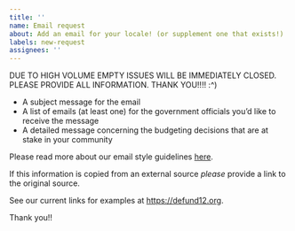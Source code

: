 ```yaml
---
title: ''
name: Email request
about: Add an email for your locale! (or supplement one that exists!)
labels: new-request
assignees: ''
---
```


DUE TO HIGH VOLUME EMPTY ISSUES WILL BE IMMEDIATELY CLOSED. PLEASE PROVIDE ALL INFORMATION. THANK YOU!!!! :^)

* A subject message for the email
* A list of emails (at least one) for the government officials you’d like to receive the message
* A detailed message concerning the budgeting decisions that are at stake in your community 

Please read more about our email style guidelines [here](https://github.com/teddywilson/defund12.org/blob/gh-pages/EMAIL_TEMPLATE_STYLE_GUIDE.md#email-template-style-guide).

If this information is copied from an external source *please* provide a link to the original source.

See our current links for examples at https://defund12.org.

Thank you!!
